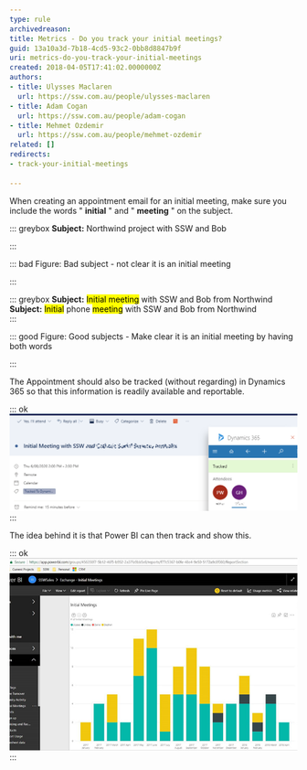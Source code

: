 ```yaml
---
type: rule
archivedreason: 
title: Metrics - Do you track your initial meetings?
guid: 13a10a3d-7b18-4cd5-93c2-0bb8d8847b9f
uri: metrics-do-you-track-your-initial-meetings
created: 2018-04-05T17:41:02.0000000Z
authors:
- title: Ulysses Maclaren
  url: https://ssw.com.au/people/ulysses-maclaren
- title: Adam Cogan
  url: https://ssw.com.au/people/adam-cogan
- title: Mehmet Ozdemir
  url: https://ssw.com.au/people/mehmet-ozdemir
related: []
redirects:
- track-your-initial-meetings

---
```


When creating an appointment email for an initial meeting, make sure you include the words " **initial** " and " **meeting** " on the subject. 



::: greybox
 **Subject:**  Northwind project with SSW and Bob

:::




::: bad
Figure: Bad subject - not clear it is an initial meeting

:::



::: greybox
 **Subject:** <mark>Initial meeting</mark> with SSW and Bob from Northwind
**Subject:** <mark>Initial</mark> phone 
         <mark>meeting</mark> with SSW and Bob from Northwind  
:::




::: good
Figure: Good subjects - Make clear it is an initial meeting by having both words 

:::



<!--endintro-->

The Appointment should also be tracked (without regarding) in Dynamics 365 so that this information is readily available and reportable.


::: ok  
![Figure: Initial Meeting created in Outlook and tracked to Dynamics 365](initial-meeting-dynamics.png)  
:::

The idea behind it is that Power BI can then track and show this.


::: ok  
![Figure: It's clear to see that there is no yellow in the past couple of months, which may indicate work drying up for Stephen's area](initial-meeting-graph.jpg)  
:::
